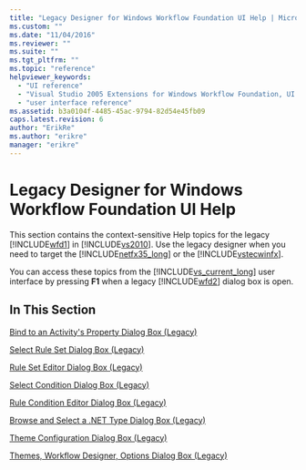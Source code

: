 ```yaml
---
title: "Legacy Designer for Windows Workflow Foundation UI Help | Microsoft Docs"
ms.custom: ""
ms.date: "11/04/2016"
ms.reviewer: ""
ms.suite: ""
ms.tgt_pltfrm: ""
ms.topic: "reference"
helpviewer_keywords: 
  - "UI reference"
  - "Visual Studio 2005 Extensions for Windows Workflow Foundation, UI reference"
  - "user interface reference"
ms.assetid: b3a0104f-4485-45ac-9794-82d54e45fb09
caps.latest.revision: 6
author: "ErikRe"
ms.author: "erikre"
manager: "erikre"
---
```

# Legacy Designer for Windows Workflow Foundation UI Help
This section contains the context-sensitive Help topics for the legacy [!INCLUDE[wfd1](../workflow-designer/includes/wfd1_md.md)] in [!INCLUDE[vs2010](../misc/includes/vs2010_md.md)]. Use the legacy designer when you need to target the [!INCLUDE[netfx35_long](../workflow-designer/includes/netfx35_long_md.md)] or the [!INCLUDE[vstecwinfx](../workflow-designer/includes/vstecwinfx_md.md)].  
  
 You can access these topics from the [!INCLUDE[vs_current_long](../misc/includes/vs_current_long_md.md)] user interface by pressing **F1** when a legacy [!INCLUDE[wfd2](../workflow-designer/includes/wfd2_md.md)] dialog box is open.  
  
## In This Section  
 [Bind to an Activity's Property Dialog Box (Legacy)](../workflow-designer/bind-to-an-activity-s-property-dialog-box-legacy.md)  
  
 [Select Rule Set Dialog Box (Legacy)](../workflow-designer/select-rule-set-dialog-box-legacy.md)  
  
 [Rule Set Editor Dialog Box (Legacy)](../workflow-designer/rule-set-editor-dialog-box-legacy.md)  
  
 [Select Condition Dialog Box (Legacy)](../workflow-designer/select-condition-dialog-box-legacy.md)  
  
 [Rule Condition Editor Dialog Box (Legacy)](../workflow-designer/rule-condition-editor-dialog-box-legacy.md)  
  
 [Browse and Select a .NET Type Dialog Box (Legacy)](../workflow-designer/browse-and-select-a-dotnet-type-dialog-box-legacy.md)  
  
 [Theme Configuration Dialog Box (Legacy)](../workflow-designer/theme-configuration-dialog-box-legacy.md)  
  
 [Themes, Workflow Designer, Options Dialog Box (Legacy)](../workflow-designer/themes-workflow-designer-options-dialog-box-legacy.md)
